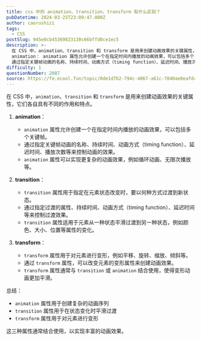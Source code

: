 ```yaml
---
title: css 中的 animation、transition、transform 有什么区别？
pubDatetime: 2024-03-25T23:09:47.000Z
author: caorushizi
tags:
  - CSS
postSlug: 945e0cb45369823130c66bffd0ce1ec5
description: >-
  在 CSS 中，animation、transition 和 transform 是用来创建动画效果的关键属性，它们各自具有不同的作用和特点。
  animation： animation 属性允许创建一个在指定时间内播放的动画效果，可以包括多个关键帧。
  通过指定关键帧动画的名称、持续时间、动画方式（timing function）、延迟时间、播放次数等来控制动画的效果。 animation 属性可以
difficulty: 1
questionNumber: 2087
source: https://fe.ecool.fun/topic/0de1d7b2-794c-4867-a61c-7840ae0eafdc
---
```


在 CSS 中，`animation`、`transition` 和 `transform` 是用来创建动画效果的关键属性，它们各自具有不同的作用和特点。

1. **animation**：

   - `animation` 属性允许创建一个在指定时间内播放的动画效果，可以包括多个关键帧。
   - 通过指定关键帧动画的名称、持续时间、动画方式（timing function）、延迟时间、播放次数等来控制动画的效果。
   - `animation` 属性可以实现更复杂的动画效果，例如循环动画、无限次播放等。

2. **transition**：

   - `transition` 属性用于指定在元素状态改变时，要以何种方式过渡到新状态。
   - 通过指定过渡的属性、持续时间、动画方式（timing function）、延迟时间等来控制过渡效果。
   - `transition` 属性适用于元素从一种状态平滑过渡到另一种状态，例如颜色、大小、位置等属性的变化。

3. **transform**：
   - `transform` 属性用于对元素进行变形，例如平移、旋转、缩放、倾斜等。
   - 通过 `transform` 属性，可以改变元素的变形属性来创建动画效果。
   - `transform` 属性通常与 `transition` 或 `animation` 结合使用，使得变形动画更加平滑。

总结：

- `animation` 属性用于创建复杂的动画序列
- `transition` 属性用于在状态变化时平滑过渡
- `transform` 属性用于对元素进行变形

这三种属性通常结合使用，以实现丰富的动画效果。
